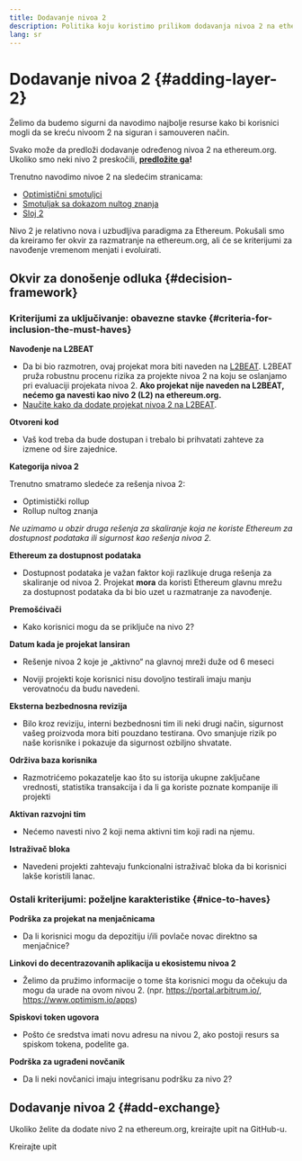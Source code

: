 ```yaml
---
title: Dodavanje nivoa 2
description: Politika koju koristimo prilikom dodavanja nivoa 2 na ethereum.org
lang: sr
---
```


# Dodavanje nivoa 2 {#adding-layer-2}

Želimo da budemo sigurni da navodimo najbolje resurse kako bi korisnici mogli da se kreću nivoom 2 na siguran i samouveren način.

Svako može da predloži dodavanje određenog nivoa 2 na ethereum.org. Ukoliko smo neki nivo 2 preskočili, **[predložite ga](https://github.com/ethereum/ethereum-org-website/issues/new?assignees=&labels=feature+%3Asparkles%3A%2Ccontent+%3Afountain_pen%3A&template=suggest_layer2.yaml)!**

Trenutno navodimo nivoe 2 na sledećim stranicama:

- [Optimistični smotuljci](/developers/docs/scaling/optimistic-rollups/)
- [Smotuljak sa dokazom nultog znanja](/developers/docs/scaling/zk-rollups/)
- [Sloj 2](/layer-2/)

Nivo 2 je relativno nova i uzbudljiva paradigma za Ethereum. Pokušali smo da kreiramo fer okvir za razmatranje na ethereum.org, ali će se kriterijumi za navođenje vremenom menjati i evoluirati.

## Okvir za donošenje odluka {#decision-framework}

### Kriterijumi za uključivanje: obavezne stavke {#criteria-for-inclusion-the-must-haves}

**Navođenje na L2BEAT**

- Da bi bio razmotren, ovaj projekat mora biti naveden na [L2BEAT](https://l2beat.com). L2BEAT pruža robustnu procenu rizika za projekte nivoa 2 na koju se oslanjamo pri evaluaciji projekata nivoa 2. **Ako projekat nije naveden na L2BEAT, nećemo ga navesti kao nivo 2 (L2) na ethereum.org.**
- [Naučite kako da dodate projekat nivoa 2 na L2BEAT](https://github.com/l2beat/l2beat/blob/master/CONTRIBUTING.md).

**Otvoreni kod**

- Vaš kod treba da bude dostupan i trebalo bi prihvatati zahteve za izmene od šire zajednice.

**Kategorija nivoa 2**

Trenutno smatramo sledeće za rešenja nivoa 2:

- Optimistički rollup
- Rollup nultog znanja

_Ne uzimamo u obzir druga rešenja za skaliranje koja ne koriste Ethereum za dostupnost podataka ili sigurnost kao rešenja nivoa 2._

**Ethereum za dostupnost podataka**

- Dostupnost podataka je važan faktor koji razlikuje druga rešenja za skaliranje od nivoa 2. Projekat **mora** da koristi Ethereum glavnu mrežu za dostupnost podataka da bi bio uzet u razmatranje za navođenje.

**Premošćivači**

- Kako korisnici mogu da se priključe na nivo 2?

**Datum kada je projekat lansiran**

- Rešenje nivoa 2 koje je „aktivno“ na glavnoj mreži duže od 6 meseci

- Noviji projekti koje korisnici nisu dovoljno testirali imaju manju verovatnoću da budu navedeni.

**Eksterna bezbednosna revizija**

- Bilo kroz reviziju, interni bezbednosni tim ili neki drugi način, sigurnost vašeg proizvoda mora biti pouzdano testirana. Ovo smanjuje rizik po naše korisnike i pokazuje da sigurnost ozbiljno shvatate.

**Održiva baza korisnika**

- Razmotrićemo pokazatelje kao što su istorija ukupne zaključane vrednosti, statistika transakcija i da li ga koriste poznate kompanije ili projekti

**Aktivan razvojni tim**

- Nećemo navesti nivo 2 koji nema aktivni tim koji radi na njemu.

**Istraživač bloka**

- Navedeni projekti zahtevaju funkcionalni istraživač bloka da bi korisnici lakše koristili lanac.

### Ostali kriterijumi: poželjne karakteristike {#nice-to-haves}

**Podrška za projekat na menjačnicama**

- Da li korisnici mogu da depozitiju i/ili povlače novac direktno sa menjačnice?

**Linkovi do decentrazovanih aplikacija u ekosistemu nivoa 2**

- Želimo da pružimo informacije o tome šta korisnici mogu da očekuju da mogu da urade na ovom nivou 2. (npr. https://portal.arbitrum.io/, https://www.optimism.io/apps)

**Spiskovi token ugovora**

- Pošto će sredstva imati novu adresu na nivou 2, ako postoji resurs sa spiskom tokena, podelite ga.

**Podrška za ugrađeni novčanik**

- Da li neki novčanici imaju integrisanu podršku za nivo 2?

## Dodavanje nivoa 2 {#add-exchange}

Ukoliko želite da dodate nivo 2 na ethereum.org, kreirajte upit na GitHub-u.

<ButtonLink href="https://github.com/ethereum/ethereum-org-website/issues/new?assignees=&labels=feature+%3Asparkles%3A%2Ccontent+%3Afountain_pen%3A&template=suggest_layer2.yaml">
  Kreirajte upit
</ButtonLink>

